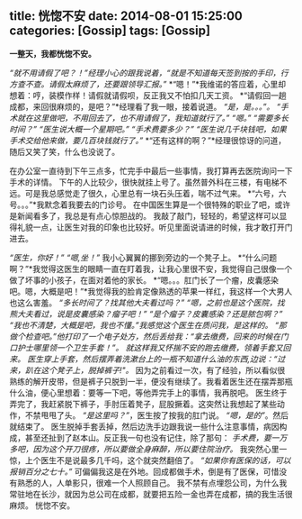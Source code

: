 title: 恍惚不安
date: 2014-08-01 15:25:00
categories: [Gossip]
tags: [Gossip]
---
**一整天，我都恍惚不安。**

*“就不用请假了吧？！”*经理小心的跟我说着，*“就是不知道每天签到按的手印，行方查不查。请假太麻烦了，还要跟领导汇报。”*
*“嗯！”*我维诺的答应着，心里却想着：哼，装模作样！请假就请假呗，反正我又不怕扣几天工资。
*“请假回一趟成都，来回很麻烦的，是吧？”*经理看了我一眼，接着说道。
*“是，是。。。”。*
*“手术就在这里做吧，不用回去了，也不用请假了，我知道就行了。”*
*“嗯。”*
*“需要多长时间？”*
*“医生说大概一个星期吧。”*
*“手术费要多少？”*
*“医生说几千块钱吧，如果手术交给他来做，要几百块钱就行了。”*
*“还有这样的啊？”*经理很惊讶的问道，随后又笑了笑，什么也没说了。

在办公室一直待到下午三点多，忙完手中最后一些事情，我打算再去医院询问一下手术的详情。
下午的人比较少，很快就挂上号了。虽然普外科在三楼，有电梯不远。可是我总感觉走了很久，心里总有一块石头压着，喘不过气来。
*“六号，六号。。。”*我默念着我要去的门诊号。
在中国医生算是一个很特殊的职业了吧，或许是新闻看多了，我总是有点心惊胆战的。
我敲了敲门，轻轻的，希望这样可以显得礼貌一点，让医生对我的印象也比较好。听见里面说请进的时候，我才敢打开门进去。

*“医生，你好！”*
*“嗯,坐！”*
我小心翼翼的挪到旁边的一个凳子上。
*“什么问题啊？”*我觉得这医生的眼睛一直在盯着我，让我心里很不安，我觉得自己很像一个做了坏事的小孩子，在面对着他的家长。
*“嗯。。。肛门长了一个瘤，皮囊感染吧。嗯，大概是吧！”*我觉得我的脸肯定像熟透的苹果一样红，我这样一个大男人也这么害羞。
*“多长时间了？找其他大夫看过吗？”*
*“嗯，之前也是这个医院，找熊大夫看过，说是皮囊感染？瘤子吧！”*
*“是个瘤子？皮囊感染？还是脓包啊？”*
*“我也不清楚，大概是吧，我也不懂。”*我感觉这个医生在质问我，是这样的。
*“那做个检查吧。”*他打印了一个电子处方，然后丢给我：*“拿去缴费，回来的时候在门口护士哪里领一个卫生手套！”。*
就这样我又怀揣不安的跑去缴费，领着手套又回来。
医生穿上手套，然后摆弄着洗漱台上的一瓶不知道什么油的东西,边说：*“过来，趴在这个凳子上，脱掉裤子!"。*
因为之前看过一次，有了经验，所以看似很熟练的解开皮带，但是裤子只脱到一半，便没有继续了。我看着医生还在摆弄那瓶什么油，便心里想着：要等一下吧，等他弄完手上的事情，我再脱吧。
医生终于弄完了，我赶紧脱下裤子，手肘压着凳子，屁股撅着。这突然让我想起了某些动作，不禁甩甩了头。
*“是这里吗？”*，医生按了按我的肛门说。
*“嗯，是的”*。然后就结束了。
医生脱掉手套丢掉，然后边洗手边跟我说一些什么注意事情，病因构成，甚至还扯到了赵本山。反正我一句也没有记住，除了那句：
*手术费，要一万多吧，因为这个开刀很疼，所以要做全身麻醉，所以要住院治疗。*
我突然心里一惊，上个医生不是说最多几千吗，这个就突然翻倍了。
*“如果你有医保的话，可以报销百分之七十。”*
可偏偏我这是在外地。回成都做手术，倒是有了医保，可惜没有熟悉的人，人单影只，很难一个人照顾自己。
我不禁有点埋怨公司，为什么我常驻地在长沙，就因为总公司在成都，就要把五险一金也弄在成都，搞的我生活很麻烦。
恍惚不安。

